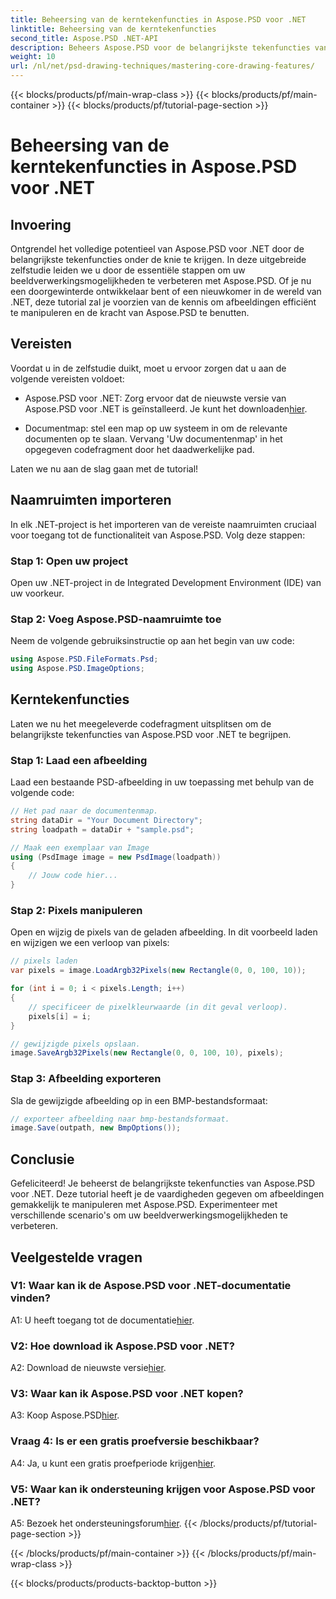 ```yaml
---
title: Beheersing van de kerntekenfuncties in Aspose.PSD voor .NET
linktitle: Beheersing van de kerntekenfuncties
second_title: Aspose.PSD .NET-API
description: Beheers Aspose.PSD voor de belangrijkste tekenfuncties van .NET met onze stapsgewijze zelfstudie. Verbeter moeiteloos uw beeldverwerkingsvaardigheden.
weight: 10
url: /nl/net/psd-drawing-techniques/mastering-core-drawing-features/
---
```


{{< blocks/products/pf/main-wrap-class >}}
{{< blocks/products/pf/main-container >}}
{{< blocks/products/pf/tutorial-page-section >}}

# Beheersing van de kerntekenfuncties in Aspose.PSD voor .NET

## Invoering

Ontgrendel het volledige potentieel van Aspose.PSD voor .NET door de belangrijkste tekenfuncties onder de knie te krijgen. In deze uitgebreide zelfstudie leiden we u door de essentiële stappen om uw beeldverwerkingsmogelijkheden te verbeteren met Aspose.PSD. Of je nu een doorgewinterde ontwikkelaar bent of een nieuwkomer in de wereld van .NET, deze tutorial zal je voorzien van de kennis om afbeeldingen efficiënt te manipuleren en de kracht van Aspose.PSD te benutten.

## Vereisten

Voordat u in de zelfstudie duikt, moet u ervoor zorgen dat u aan de volgende vereisten voldoet:

-  Aspose.PSD voor .NET: Zorg ervoor dat de nieuwste versie van Aspose.PSD voor .NET is geïnstalleerd. Je kunt het downloaden[hier](https://releases.aspose.com/psd/net/).

- Documentmap: stel een map op uw systeem in om de relevante documenten op te slaan. Vervang 'Uw documentenmap' in het opgegeven codefragment door het daadwerkelijke pad.

Laten we nu aan de slag gaan met de tutorial!

## Naamruimten importeren

In elk .NET-project is het importeren van de vereiste naamruimten cruciaal voor toegang tot de functionaliteit van Aspose.PSD. Volg deze stappen:

### Stap 1: Open uw project

Open uw .NET-project in de Integrated Development Environment (IDE) van uw voorkeur.

### Stap 2: Voeg Aspose.PSD-naamruimte toe

Neem de volgende gebruiksinstructie op aan het begin van uw code:

```csharp
using Aspose.PSD.FileFormats.Psd;
using Aspose.PSD.ImageOptions;
```

## Kerntekenfuncties

Laten we nu het meegeleverde codefragment uitsplitsen om de belangrijkste tekenfuncties van Aspose.PSD voor .NET te begrijpen.

### Stap 1: Laad een afbeelding

Laad een bestaande PSD-afbeelding in uw toepassing met behulp van de volgende code:

```csharp
// Het pad naar de documentenmap.
string dataDir = "Your Document Directory";
string loadpath = dataDir + "sample.psd";

// Maak een exemplaar van Image
using (PsdImage image = new PsdImage(loadpath))
{
    // Jouw code hier...
}
```

### Stap 2: Pixels manipuleren

Open en wijzig de pixels van de geladen afbeelding. In dit voorbeeld laden en wijzigen we een verloop van pixels:

```csharp
// pixels laden
var pixels = image.LoadArgb32Pixels(new Rectangle(0, 0, 100, 10));

for (int i = 0; i < pixels.Length; i++)
{
    // specificeer de pixelkleurwaarde (in dit geval verloop).
    pixels[i] = i;
}

// gewijzigde pixels opslaan.
image.SaveArgb32Pixels(new Rectangle(0, 0, 100, 10), pixels);
```

### Stap 3: Afbeelding exporteren

Sla de gewijzigde afbeelding op in een BMP-bestandsformaat:

```csharp
// exporteer afbeelding naar bmp-bestandsformaat.
image.Save(outpath, new BmpOptions());
```

## Conclusie

Gefeliciteerd! Je beheerst de belangrijkste tekenfuncties van Aspose.PSD voor .NET. Deze tutorial heeft je de vaardigheden gegeven om afbeeldingen gemakkelijk te manipuleren met Aspose.PSD. Experimenteer met verschillende scenario's om uw beeldverwerkingsmogelijkheden te verbeteren.

## Veelgestelde vragen

### V1: Waar kan ik de Aspose.PSD voor .NET-documentatie vinden?

 A1: U heeft toegang tot de documentatie[hier](https://reference.aspose.com/psd/net/).

### V2: Hoe download ik Aspose.PSD voor .NET?

 A2: Download de nieuwste versie[hier](https://releases.aspose.com/psd/net/).

### V3: Waar kan ik Aspose.PSD voor .NET kopen?

 A3: Koop Aspose.PSD[hier](https://purchase.aspose.com/buy).

### Vraag 4: Is er een gratis proefversie beschikbaar?

 A4: Ja, u kunt een gratis proefperiode krijgen[hier](https://releases.aspose.com/).

### V5: Waar kan ik ondersteuning krijgen voor Aspose.PSD voor .NET?

 A5: Bezoek het ondersteuningsforum[hier](https://forum.aspose.com/c/psd/34).
{{< /blocks/products/pf/tutorial-page-section >}}

{{< /blocks/products/pf/main-container >}}
{{< /blocks/products/pf/main-wrap-class >}}

{{< blocks/products/products-backtop-button >}}
